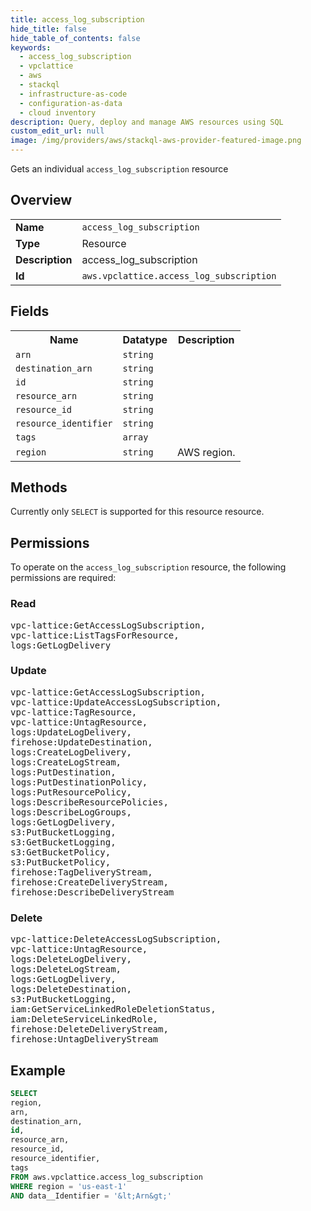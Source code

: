 ```yaml
---
title: access_log_subscription
hide_title: false
hide_table_of_contents: false
keywords:
  - access_log_subscription
  - vpclattice
  - aws
  - stackql
  - infrastructure-as-code
  - configuration-as-data
  - cloud inventory
description: Query, deploy and manage AWS resources using SQL
custom_edit_url: null
image: /img/providers/aws/stackql-aws-provider-featured-image.png
---
```

Gets an individual <code>access_log_subscription</code> resource

## Overview
<table><tbody>
<tr><td><b>Name</b></td><td><code>access_log_subscription</code></td></tr>
<tr><td><b>Type</b></td><td>Resource</td></tr>
<tr><td><b>Description</b></td><td>access_log_subscription</td></tr>
<tr><td><b>Id</b></td><td><code>aws.vpclattice.access_log_subscription</code></td></tr>
</tbody></table>

## Fields
<table><tbody>
<tr><th>Name</th><th>Datatype</th><th>Description</th></tr>
<tr><td><code>arn</code></td><td><code>string</code></td><td></td></tr>
<tr><td><code>destination_arn</code></td><td><code>string</code></td><td></td></tr>
<tr><td><code>id</code></td><td><code>string</code></td><td></td></tr>
<tr><td><code>resource_arn</code></td><td><code>string</code></td><td></td></tr>
<tr><td><code>resource_id</code></td><td><code>string</code></td><td></td></tr>
<tr><td><code>resource_identifier</code></td><td><code>string</code></td><td></td></tr>
<tr><td><code>tags</code></td><td><code>array</code></td><td></td></tr>
<tr><td><code>region</code></td><td><code>string</code></td><td>AWS region.</td></tr>

</tbody></table>

## Methods
Currently only <code>SELECT</code> is supported for this resource resource.

## Permissions

To operate on the <code>access_log_subscription</code> resource, the following permissions are required:

### Read
<pre>
vpc-lattice:GetAccessLogSubscription,
vpc-lattice:ListTagsForResource,
logs:GetLogDelivery</pre>

### Update
<pre>
vpc-lattice:GetAccessLogSubscription,
vpc-lattice:UpdateAccessLogSubscription,
vpc-lattice:TagResource,
vpc-lattice:UntagResource,
logs:UpdateLogDelivery,
firehose:UpdateDestination,
logs:CreateLogDelivery,
logs:CreateLogStream,
logs:PutDestination,
logs:PutDestinationPolicy,
logs:PutResourcePolicy,
logs:DescribeResourcePolicies,
logs:DescribeLogGroups,
logs:GetLogDelivery,
s3:PutBucketLogging,
s3:GetBucketLogging,
s3:GetBucketPolicy,
s3:PutBucketPolicy,
firehose:TagDeliveryStream,
firehose:CreateDeliveryStream,
firehose:DescribeDeliveryStream</pre>

### Delete
<pre>
vpc-lattice:DeleteAccessLogSubscription,
vpc-lattice:UntagResource,
logs:DeleteLogDelivery,
logs:DeleteLogStream,
logs:GetLogDelivery,
logs:DeleteDestination,
s3:PutBucketLogging,
iam:GetServiceLinkedRoleDeletionStatus,
iam:DeleteServiceLinkedRole,
firehose:DeleteDeliveryStream,
firehose:UntagDeliveryStream</pre>


## Example
```sql
SELECT
region,
arn,
destination_arn,
id,
resource_arn,
resource_id,
resource_identifier,
tags
FROM aws.vpclattice.access_log_subscription
WHERE region = 'us-east-1'
AND data__Identifier = '&lt;Arn&gt;'
```
